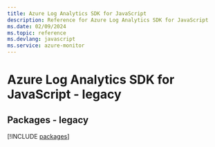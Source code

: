 ```yaml
---
title: Azure Log Analytics SDK for JavaScript
description: Reference for Azure Log Analytics SDK for JavaScript
ms.date: 02/09/2024
ms.topic: reference
ms.devlang: javascript
ms.service: azure-monitor
---
```

# Azure Log Analytics SDK for JavaScript - legacy
## Packages - legacy
[!INCLUDE [packages](log-analytics-index.md)]